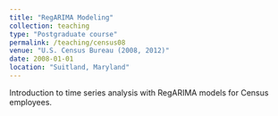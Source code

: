 ```yaml
---
title: "RegARIMA Modeling"
collection: teaching
type: "Postgraduate course"
permalink: /teaching/census08
venue: "U.S. Census Bureau (2008, 2012)"
date: 2008-01-01
location: "Suitland, Maryland"
---
```


Introduction to time series analysis with RegARIMA models for Census employees.
